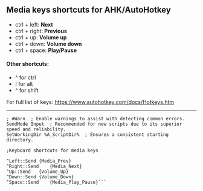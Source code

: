 ## Media keys shortcuts for AHK/AutoHotkey

- ctrl + left:   **Next**
- ctrl + right:  **Previous**
- ctrl + up:     **Volume up**
- ctrl + down:   **Volume down**
- ctrl + space:  **Play/Pause**

#### Other shortcuts:
- ^ for ctrl
- ! for alt
- ^ for shift

For full list of keys: https://www.autohotkey.com/docs/Hotkeys.htm

 <hr />
 
```#NoEnv  ; Recommended for performance and compatibility with future AutoHotkey releases.
; #Warn  ; Enable warnings to assist with detecting common errors.
SendMode Input  ; Recommended for new scripts due to its superior speed and reliability.
SetWorkingDir %A_ScriptDir%  ; Ensures a consistent starting directory.

;Keyboard shortcuts for media keys

^Left::Send	{Media_Prev}
^Right::Send	{Media_Next}
^Up::Send	{Volume_Up}
^Down::Send	{Volume_Down}
^Space::Send	{Media_Play_Pause}```
